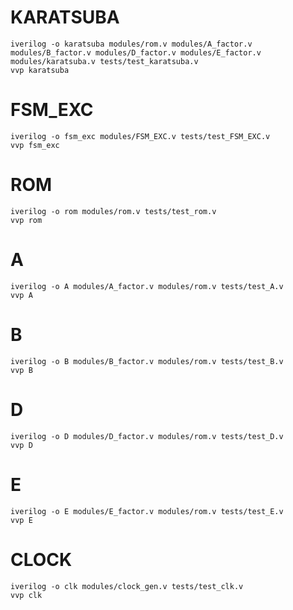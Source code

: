 # KARATSUBA
```
iverilog -o karatsuba modules/rom.v modules/A_factor.v modules/B_factor.v modules/D_factor.v modules/E_factor.v modules/karatsuba.v tests/test_karatsuba.v
vvp karatsuba

```
# FSM_EXC
```
iverilog -o fsm_exc modules/FSM_EXC.v tests/test_FSM_EXC.v
vvp fsm_exc
```

# ROM
```
iverilog -o rom modules/rom.v tests/test_rom.v
vvp rom
```

# A
```
iverilog -o A modules/A_factor.v modules/rom.v tests/test_A.v
vvp A
```

# B
```
iverilog -o B modules/B_factor.v modules/rom.v tests/test_B.v
vvp B
```

# D
```
iverilog -o D modules/D_factor.v modules/rom.v tests/test_D.v
vvp D
```

# E
```
iverilog -o E modules/E_factor.v modules/rom.v tests/test_E.v
vvp E
```

# CLOCK
```
iverilog -o clk modules/clock_gen.v tests/test_clk.v
vvp clk
```